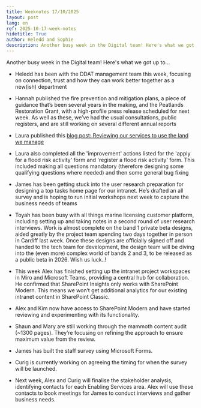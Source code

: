 ```yaml
---
title: Weeknotes 17/10/2025
layout: post
lang: en
ref: 2025-10-17-week-notes
hidetitle: True
author: Heledd and Sophie
description: Another busy week in the Digital team! Here's what we got up to...   
---
```


Another busy week in the Digital team! Here's what we got up to...  

+ Heledd has been with the DDAT management team this week, focusing on connection, trust and how they can work better together as a new(ish) department

+ Hannah published the fire prevention and mitigation plans, a piece of guidance that’s been several years in the making, and the Peatlands Restoration Grant, with a high-profile press release scheduled for next week. As well as these, we’ve had the usual consultations, public registers, and are still working on several different annual reports

+ Laura published this [blog post: Reviewing our services to use the land we manage](https://www.naturalresources.wales/footer-links/blog-nrw-digital/blog-post-reviewing-our-services-to-use-the-land-we-manage/?lang=en) 

+ Laura also completed all the 'improvement' actions listed for the 'apply for a flood risk activity' form and 'register a flood risk activity' form. This included making all questions mandatory (therefore designing some qualifying questions where needed) and then some general bug fixing  

+ James has been getting stuck into the user research preparation for designing a top tasks home page for our intranet. He’s drafted an all survey and is hoping to run initial workshops next week to capture the business needs of teams 

+ Toyah has been busy with all things marine licensing customer platform, including setting up and taking notes in a second round of user research interviews. Work is almost complete on the band 1 private beta designs, aided greatly by the project team spending two days together in person in Cardiff last week. Once these designs are officially signed off and handed to the tech team for development, the design team will be diving into the (even more) complex world of bands 2 and 3, to be released as a public beta in 2026. Wish us luck..!

+ This week Alex has finished setting up the intranet project workspaces in Miro and Microsoft Teams, providing a central hub for collaboration. He confirmed that SharePoint Insights only works with SharePoint Modern. This means we won’t get additional analytics for our existing intranet content in SharePoint Classic.

+	Alex and Kim now have access to SharePoint Modern and have started reviewing and experimenting with its functionality.

+	Shaun and Mary are still working through the mammoth content audit (~1300 pages). They’re focusing on refining the approach to ensure maximum value from the review.

+	James has built the staff survey using Microsoft Forms.

+	Curig is currently working on agreeing the timing for when the survey will be launched.

+ Next week, Alex and Curig will finalise the stakeholder analysis, identifying contacts for each Enabling Services area. Alex will use these contacts to book meetings for James to conduct interviews and gather business needs.


